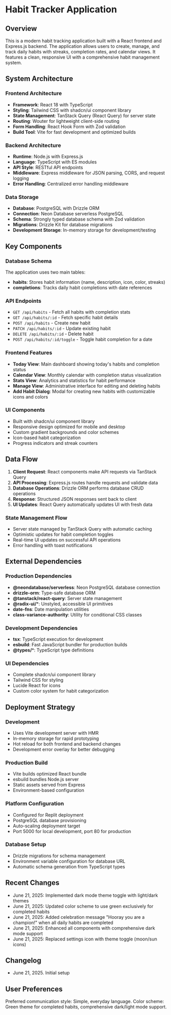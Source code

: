 # Habit Tracker Application

## Overview

This is a modern habit tracking application built with a React frontend and Express.js backend. The application allows users to create, manage, and track daily habits with streaks, completion rates, and calendar views. It features a clean, responsive UI with a comprehensive habit management system.

## System Architecture

### Frontend Architecture
- **Framework**: React 18 with TypeScript
- **Styling**: Tailwind CSS with shadcn/ui component library
- **State Management**: TanStack Query (React Query) for server state
- **Routing**: Wouter for lightweight client-side routing
- **Form Handling**: React Hook Form with Zod validation
- **Build Tool**: Vite for fast development and optimized builds

### Backend Architecture
- **Runtime**: Node.js with Express.js
- **Language**: TypeScript with ES modules
- **API Style**: RESTful API endpoints
- **Middleware**: Express middleware for JSON parsing, CORS, and request logging
- **Error Handling**: Centralized error handling middleware

### Data Storage
- **Database**: PostgreSQL with Drizzle ORM
- **Connection**: Neon Database serverless PostgreSQL
- **Schema**: Strongly typed database schema with Zod validation
- **Migrations**: Drizzle Kit for database migrations
- **Development Storage**: In-memory storage for development/testing

## Key Components

### Database Schema
The application uses two main tables:
- **habits**: Stores habit information (name, description, icon, color, streaks)
- **completions**: Tracks daily habit completions with date references

### API Endpoints
- `GET /api/habits` - Fetch all habits with completion stats
- `GET /api/habits/:id` - Fetch specific habit details
- `POST /api/habits` - Create new habit
- `PATCH /api/habits/:id` - Update existing habit
- `DELETE /api/habits/:id` - Delete habit
- `POST /api/habits/:id/toggle` - Toggle habit completion for a date

### Frontend Features
- **Today View**: Main dashboard showing today's habits and completion status
- **Calendar View**: Monthly calendar with completion status visualization
- **Stats View**: Analytics and statistics for habit performance
- **Manage View**: Administrative interface for editing and deleting habits
- **Add Habit Dialog**: Modal for creating new habits with customizable icons and colors

### UI Components
- Built with shadcn/ui component library
- Responsive design optimized for mobile and desktop
- Custom gradient backgrounds and color schemes
- Icon-based habit categorization
- Progress indicators and streak counters

## Data Flow

1. **Client Request**: React components make API requests via TanStack Query
2. **API Processing**: Express.js routes handle requests and validate data
3. **Database Operations**: Drizzle ORM performs database CRUD operations
4. **Response**: Structured JSON responses sent back to client
5. **UI Updates**: React Query automatically updates UI with fresh data

### State Management Flow
- Server state managed by TanStack Query with automatic caching
- Optimistic updates for habit completion toggles
- Real-time UI updates on successful API operations
- Error handling with toast notifications

## External Dependencies

### Production Dependencies
- **@neondatabase/serverless**: Neon PostgreSQL database connection
- **drizzle-orm**: Type-safe database ORM
- **@tanstack/react-query**: Server state management
- **@radix-ui/***: Unstyled, accessible UI primitives
- **date-fns**: Date manipulation utilities
- **class-variance-authority**: Utility for conditional CSS classes

### Development Dependencies
- **tsx**: TypeScript execution for development
- **esbuild**: Fast JavaScript bundler for production builds
- **@types/***: TypeScript type definitions

### UI Dependencies
- Complete shadcn/ui component library
- Tailwind CSS for styling
- Lucide React for icons
- Custom color system for habit categorization

## Deployment Strategy

### Development
- Uses Vite development server with HMR
- In-memory storage for rapid prototyping
- Hot reload for both frontend and backend changes
- Development error overlay for better debugging

### Production Build
- Vite builds optimized React bundle
- esbuild bundles Node.js server
- Static assets served from Express
- Environment-based configuration

### Platform Configuration
- Configured for Replit deployment
- PostgreSQL database provisioning
- Auto-scaling deployment target
- Port 5000 for local development, port 80 for production

### Database Setup
- Drizzle migrations for schema management
- Environment variable configuration for database URL
- Automatic schema generation from TypeScript types

## Recent Changes
- June 21, 2025: Implemented dark mode theme toggle with light/dark themes
- June 21, 2025: Updated color scheme to use green exclusively for completed habits
- June 21, 2025: Added celebration message "Hooray you are a champion!" when all daily habits are completed
- June 21, 2025: Enhanced all components with comprehensive dark mode support
- June 21, 2025: Replaced settings icon with theme toggle (moon/sun icons)

## Changelog
- June 21, 2025. Initial setup

## User Preferences

Preferred communication style: Simple, everyday language.
Color scheme: Green theme for completed habits, comprehensive dark/light mode support.